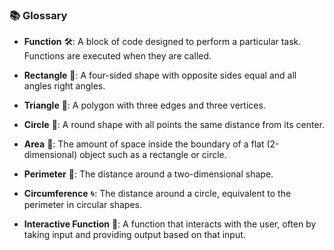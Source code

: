 ### 📚 **Glossary**

- **Function** 🛠️: A block of code designed to perform a particular task. Functions are executed when they are called.

- **Rectangle** 📏: A four-sided shape with opposite sides equal and all angles right angles.

- **Triangle** 🔺: A polygon with three edges and three vertices.

- **Circle** 🔵: A round shape with all points the same distance from its center.

- **Area** 🧮: The amount of space inside the boundary of a flat (2-dimensional) object such as a rectangle or circle.

- **Perimeter** 📐: The distance around a two-dimensional shape.

- **Circumference** 🌀: The distance around a circle, equivalent to the perimeter in circular shapes.

- **Interactive Function** 🎤: A function that interacts with the user, often by taking input and providing output based on that input.